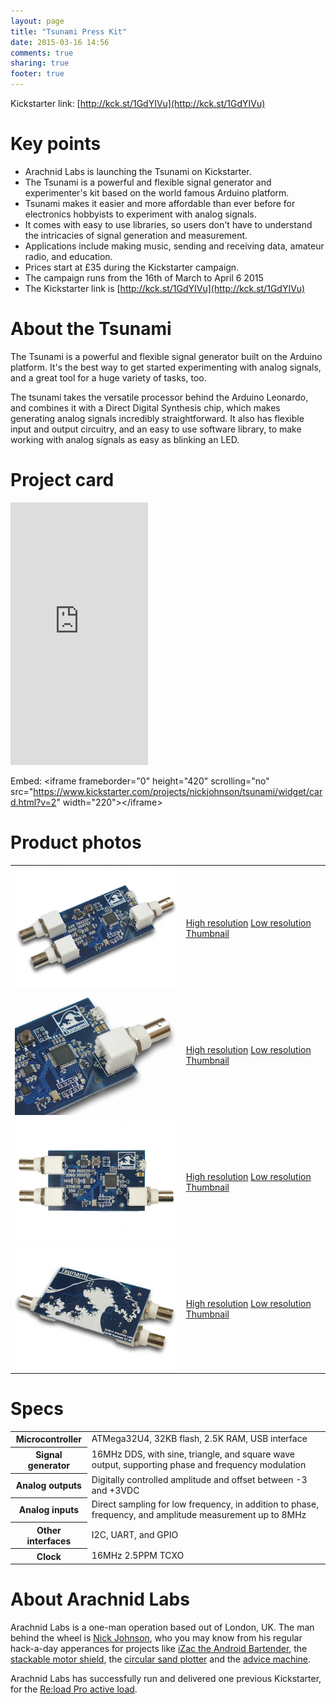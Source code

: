 ```yaml
---
layout: page
title: "Tsunami Press Kit"
date: 2015-03-16 14:56
comments: true
sharing: true
footer: true
---
```

Kickstarter link: [http://kck.st/1GdYIVu](http://kck.st/1GdYIVu)

# Key points
 
 - Arachnid Labs is launching the Tsunami on Kickstarter.
 - The Tsunami is a powerful and flexible signal generator and experimenter's kit based on the world famous Arduino platform.
 - Tsunami makes it easier and more affordable than ever before for electronics hobbyists to experiment with analog signals.
 - It comes with easy to use libraries, so users don't have to understand the intricacies of signal generation and measurement.
 - Applications include making music, sending and receiving data, amateur radio, and education.
 - Prices start at £35 during the Kickstarter campaign.
 - The campaign runs from the 16th of March to April 6 2015
 - The Kickstarter link is [http://kck.st/1GdYIVu](http://kck.st/1GdYIVu)

# About the Tsunami

The Tsunami is a powerful and flexible signal generator built on the Arduino platform. It's the best way to get started experimenting with analog signals, and a great tool for a huge variety of tasks, too.

The tsunami takes the versatile processor behind the Arduino Leonardo, and combines it with a Direct Digital Synthesis chip, which makes generating analog signals incredibly straightforward. It also has flexible input and output circuitry, and an easy to use software library, to make working with analog signals as easy as blinking an LED.

# Project card

<iframe frameborder="0" height="420" scrolling="no" src="https://www.kickstarter.com/projects/nickjohnson/tsunami/widget/card.html?v=2" width="220"></iframe>

Embed:
    &lt;iframe frameborder="0" height="420" scrolling="no" src="https://www.kickstarter.com/projects/nickjohnson/tsunami/widget/card.html?v=2" width="220">&lt;/iframe>

# Product photos

<table style=>
<tr><td>
	<img src="tsunami-1-thumbnail.jpeg">
</td>
<td>
	<a href="tsunami-1-big.jpeg">High resolution</a>
	<a href="tsunami-1-small.jpeg">Low resolution</a>
	<a href="tsunami-1-thumbnail.jpeg">Thumbnail</a>
</td>
<tr><td>
	<img src="tsunami-2-thumbnail.jpeg">
</td>
<td>
	<a href="tsunami-2-big.jpeg">High resolution</a>
	<a href="tsunami-2-small.jpeg">Low resolution</a>
	<a href="tsunami-2-thumbnail.jpeg">Thumbnail</a>
</td>
<tr><td>
	<img src="tsunami-3-thumbnail.jpeg">
</td>
<td>
	<a href="tsunami-3-big.jpeg">High resolution</a>
	<a href="tsunami-3-small.jpeg">Low resolution</a>
	<a href="tsunami-3-thumbnail.jpeg">Thumbnail</a>
</td>
<tr><td>
	<img src="tsunami-4-thumbnail.jpeg">
</td>
<td>
	<a href="tsunami-4-big.jpeg">High resolution</a>
	<a href="tsunami-4-small.jpeg">Low resolution</a>
	<a href="tsunami-4-thumbnail.jpeg">Thumbnail</a>
</td>
</table>


# Specs

<table>
 	<tr><th>Microcontroller</th><td>ATMega32U4, 32KB flash, 2.5K RAM, USB interface</td></tr>
 	<tr><th>Signal generator</th><td>16MHz DDS, with sine, triangle, and square wave output, supporting phase and frequency modulation</td></tr>
 	<tr><th>Analog outputs</th><td>Digitally controlled amplitude and offset between -3 and +3VDC</td></tr>
 	<tr><th>Analog inputs</th><td>Direct sampling for low frequency, in addition to phase, frequency, and amplitude measurement up to 8MHz</td></tr>
 	<tr><th>Other interfaces</th><td>I2C, UART, and GPIO</td></tr>
 	<tr><th>Clock</th><td>16MHz 2.5PPM TCXO</td></tr>
</table>

# About Arachnid Labs

Arachnid Labs is a one-man operation based out of London, UK. The man behind the wheel is [Nick Johnson](http://blog.notdot.net/), who you may know from his regular hack-a-day apperances for projects like [iZac the Android Bartender](http://hackaday.com/2011/11/17/kitchen-hacks-an-android-bartender/), the [stackable motor shield](http://hackaday.com/2011/08/17/a-stackable-motor-driver-shield-for-the-arduino/), the [circular sand plotter](http://hackaday.com/2012/04/26/zen-rock-garden-table-uses-magnets-and-sand/) and the [advice machine](http://hackaday.com/2012/09/26/machine-offers-cheap-advice-charges-more-for-something-profound/).

Arachnid Labs has successfully run and delivered one previous Kickstarter, for the [Re:load Pro active load](https://kickstarter.com/projects/nickjohnson/re-load-pro-a-dc-active-load).

